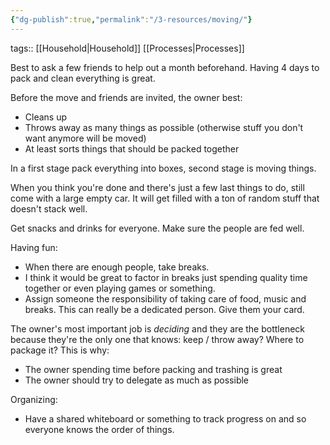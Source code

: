 ```yaml
---
{"dg-publish":true,"permalink":"/3-resources/moving/"}
---
```


tags:: [[Household\|Household]] [[Processes\|Processes]]

Best to ask a few friends to help out a month beforehand.
Having 4 days to pack and clean everything is great.

Before the move and friends are invited, the owner best:
- Cleans up
- Throws away as many things as possible (otherwise stuff you don't want anymore will be moved)
- At least sorts things that should be packed together

In a first stage pack everything into boxes, second stage is moving things.

When you think you're done and there's just a few last things to do, still come with a large empty car. It will get filled with a ton of random stuff that doesn't stack well.

Get snacks and drinks for everyone.
Make sure the people are fed well.

Having fun:
- When there are enough people, take breaks.
- I think it would be great to factor in breaks just spending quality time together or even playing games or something.
- Assign someone the responsibility of taking care of food, music and breaks. This can really be a dedicated person. Give them your card.

The owner's most important job is *deciding* and they are the bottleneck because they're the only one that knows: keep / throw away? Where to package it? This is why:
- The owner spending time before packing and trashing is great
- The owner should try to delegate as much as possible

Organizing:
- Have a shared whiteboard or something to track progress on and so everyone knows the order of things.